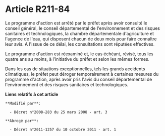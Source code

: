 # Article R211-84

Le programme d'action est arrêté par le préfet après avoir consulté le conseil général, le conseil départemental de
l'environnement et des risques sanitaires et technologiques, la chambre départementale d'agriculture et l'agence de l'eau,
qui disposent chacun de deux mois pour faire connaître leur avis. A l'issue de ce délai, les consultations sont réputées
effectives.

Le programme d'action est réexaminé et, le cas échéant, révisé, tous les quatre ans au moins, à l'initiative du préfet et
selon les mêmes formes.

Dans les cas de situations exceptionnelles, tels les grands accidents climatiques, le préfet peut déroger temporairement à
certaines mesures du programme d'action, après avoir pris l'avis du conseil départemental de l'environnement et des risques
sanitaires et technologiques.

**Liens relatifs à cet article**

	**Modifié par**:

	  - Décret n°2008-283 du 25 mars 2008 - art. 3

	**Abrogé par**:

	  - Décret n°2011-1257 du 10 octobre 2011 - art. 1

